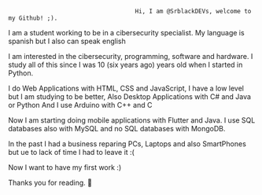                                         Hi, I am @SrblackDEVs, welcome to my Github! ;).
                                             
I am a student working to be in a cibersecurity specialist.
My language is spanish but I also can speak english

I am interested in the cibersecurity, programming, software and hardware. I study all of this since I was 10 (six years ago) years old when I started in Python.

I do Web Applications with HTML, CSS and JavaScript, I have a low level but I am studying to be better,
Also Desktop Applications with C# and Java or Python
And I use Arduino with C++ and C

Now I am starting doing mobile applications with Flutter and Java.
I use SQL databases also with MySQL and no SQL databases with MongoDB.

In the past I had a business reparing PCs, Laptops and also SmartPhones but ue to lack of time I had to leave it :(

Now I want to have my first work :)

Thanks you for reading. 👋
